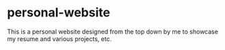 # personal-website
This is a personal website designed from the top down by me to showcase my resume and various projects, etc.
